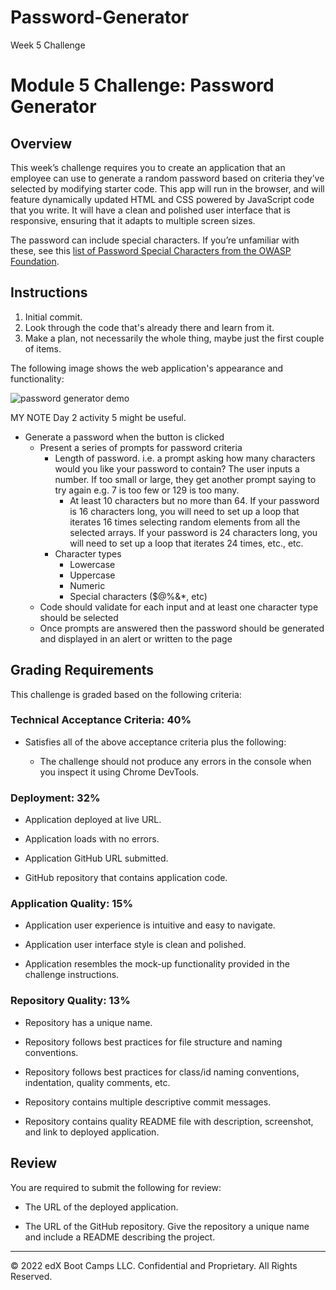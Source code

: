 # Password-Generator
Week 5 Challenge
# Module 5 Challenge: Password Generator

## Overview

This week’s challenge requires you to create an application that an employee can use to generate a random password based on criteria they’ve selected by modifying starter code. This app will run in the browser, and will feature dynamically updated HTML and CSS powered by JavaScript code that you write. It will have a clean and polished user interface that is responsive, ensuring that it adapts to multiple screen sizes.

The password can include special characters. If you’re unfamiliar with these, see this [list of Password Special Characters from the OWASP Foundation](https://www.owasp.org/index.php/Password_special_characters).

## Instructions

1. Initial commit.
2. Look through the code that's already there and learn from it.
3. Make a plan, not necessarily the whole thing, maybe just the first couple of items.

The following image shows the web application's appearance and functionality:

![password generator demo](./assets/05-javascript-challenge-demo.png)

MY NOTE Day 2 activity 5 might be useful.

* Generate a password when the button is clicked
  * Present a series of prompts for password criteria
    * Length of password. i.e. a prompt asking how many characters would you like your password to contain? The user inputs a number. If too small or large, they get another prompt saying to try again e.g. 7 is too few or 129 is too many.
      * At least 10 characters but no more than 64.
      If your password is 16 characters long, you will need to set up a loop that iterates 16 times selecting random elements from all the selected arrays. If your password is 24 characters long, you will need to set up a loop that iterates 24 times, etc., etc.
    * Character types
      * Lowercase
      * Uppercase
      * Numeric
      * Special characters ($@%&*, etc)
  * Code should validate for each input and at least one character type should be selected
  * Once prompts are answered then the password should be generated and displayed in an alert or written to the page

## Grading Requirements

This challenge is graded based on the following criteria: 

### Technical Acceptance Criteria: 40%

* Satisfies all of the above acceptance criteria plus the following:

  * The challenge should not produce any errors in the console when you inspect it using Chrome DevTools.

### Deployment: 32%

* Application deployed at live URL.

* Application loads with no errors.

* Application GitHub URL submitted.

* GitHub repository that contains application code.

### Application Quality: 15%

* Application user experience is intuitive and easy to navigate.

* Application user interface style is clean and polished.

* Application resembles the mock-up functionality provided in the challenge instructions.

### Repository Quality: 13%

* Repository has a unique name.

* Repository follows best practices for file structure and naming conventions.

* Repository follows best practices for class/id naming conventions, indentation, quality comments, etc.

* Repository contains multiple descriptive commit messages.

* Repository contains quality README file with description, screenshot, and link to deployed application.


## Review

You are required to submit the following for review:

* The URL of the deployed application.

* The URL of the GitHub repository. Give the repository a unique name and include a README describing the project.

---

© 2022 edX Boot Camps LLC. Confidential and Proprietary. All Rights Reserved.
